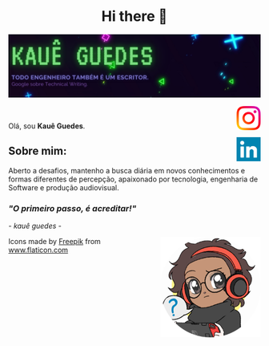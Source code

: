<!--
**Kaue-G/Kaue-G** is a ✨ _special_ ✨ repository because its `README.md` (this file) appears on your GitHub profile.

Here are some ideas to get you started:

- 🔭 I’m currently working on ...
- 🌱 I’m currently learning ...
- 👯 I’m looking to collaborate on ...
- 🤔 I’m looking for help with ...
- 💬 Ask me about ...
- 📫 How to reach me: ...
- 😄 Pronouns: ...
- ⚡ Fun fact: ...
-->
<h1 align="center">Hi there 👋</h1>

![Banner Kauê Guedes](img/kgBanner.png)

<a href="https://www.instagram.com/kaueguedes.dev/" target="_blank">
  <img align="right" src="img/instagram.png" width="48px" height="48px">
</a><br />
<p align="left" >
Olá, sou <b>Kauê Guedes</b>.
</p>
<a href="https://www.linkedin.com/in/kauê-guedes-dev" target="_blank">
  <img align="right" src="img/linkedin.png" width="48px" height="48px">
</a>

## Sobre mim:
Aberto a desafios, mantenho a busca diária em novos conhecimentos e formas diferentes de percepção, apaixonado por tecnologia, engenharia de Software e produção audiovisual.
### _"O primeiro passo, é acreditar!"_
_- kauê guedes -_

<img align="right" alt="GIF" src="img/profile.png" width="200px"/>

Icons made by <a href="https://www.freepik.com" title="Freepik">Freepik</a>
from <a href="https://www.flaticon.com/" title="Flaticon">www.flaticon.com</a>